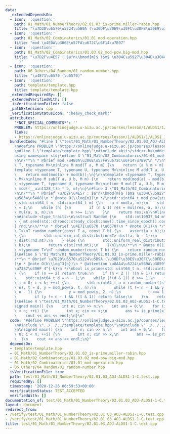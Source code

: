 ```yaml
---
data:
  _extendedDependsOn:
  - icon: ':question:'
    path: 01_Math/01_NumberTheory/02.01.03_is-prime.miller-rabin.hpp
    title: "\u7D20\u6570\u5224\u5B9A (\u30DF\u30E9\u30FC\u30FB\u30E9\u30D3\u30F3)"
  - icon: ':question:'
    path: 01_Math/02_Combinatorics/01.01_mod-operation.hpp
    title: "mod \u4E0A\u306E\u57FA\u672C\u6F14\u7B97"
  - icon: ':question:'
    path: 01_Math/02_Combinatorics/01.03.02_mod-pow.big-mod.hpp
    title: "\u7D2F\u4E57 : $a^n\\bmod{m}$ ($m$ \u304C\u5927\u304D\u3044\u5834\u5408\
      )"
  - icon: ':question:'
    path: 06_Others/04_Random/01_random-number.hpp
    title: "\u4E71\u6570 (\u6570)"
  - icon: ':question:'
    path: template/template.hpp
    title: template/template.hpp
  _extendedRequiredBy: []
  _extendedVerifiedWith: []
  _isVerificationFailed: false
  _pathExtension: cpp
  _verificationStatusIcon: ':heavy_check_mark:'
  attributes:
    '*NOT_SPECIAL_COMMENTS*': ''
    PROBLEM: https://onlinejudge.u-aizu.ac.jp/courses/lesson/1/ALDS1/1/ALDS1_1_C
    links:
    - https://onlinejudge.u-aizu.ac.jp/courses/lesson/1/ALDS1/1/ALDS1_1_C
  bundledCode: "#line 1 \"test/01_Math/01_NumberTheory/02.01.03_AOJ-ALDS1-1-C.test.cpp\"\
    \n#define PROBLEM \"https://onlinejudge.u-aizu.ac.jp/courses/lesson/1/ALDS1/1/ALDS1_1_C\"\
    \n#line 1 \"template/template.hpp\"\n#include <bits/stdc++.h>\n#define int int64_t\n\
    using namespace std;\n#line 3 \"01_Math/02_Combinatorics/01.01_mod-operation.hpp\"\
    \n\n/**\n * @brief mod \u4E0A\u306E\u57FA\u672C\u6F14\u7B97\n */\ntemplate <typename\
    \ T, typename M>\ninline M mod(T a, M m) {\n    return (a % m + m) % m;\n}\n\n\
    template <typename T, typename U, typename M>\ninline M add(T a, U b, M m) {\n\
    \    return mod(mod(a) + mod(b));\n}\n\ntemplate <typename T, typename U, typename\
    \ M>\ninline M sub(T a, U b, M m) {\n    return mod(mod(a) - mod(b));\n}\n\ntemplate\
    \ <typename T, typename U, typename M>\ninline M mul(T a, U b, M m) {\n    return\
    \ mod((__uint128_t)a * b, m);\n}\n#line 3 \"01_Math/02_Combinatorics/01.03.02_mod-pow.big-mod.hpp\"\
    \n\n/**\n * @brief \u7D2F\u4E57 : $a^n\\bmod{m}$ ($m$ \u304C\u5927\u304D\u3044\
    \u5834\u5408)\n * @note O(\\log{n})\n */\nstd::uint64_t mod_pow(std::int64_t a,\
    \ std::uint64_t n, std::uint64_t m) {\n    a = mod(a, m);\n    std::uint64_t res\
    \ = 1;\n    while (n) {\n        if (n & 1) res = mul(res, a, m);\n        a =\
    \ mul(a, a, m);\n        n >>= 1;\n    }\n    return res;\n}\n#line 5 \"06_Others/04_Random/01_random-number.hpp\"\
    \n#include <type_traits>\n\nstruct Random {\n    std::mt19937_64 mt;\n    Random()\
    \ { mt.seed(std::chrono::steady_clock::now().time_since_epoch().count()); }\n\
    } rnd;\n\n/**\n * @brief \u4E71\u6570 (\u6570)\n * @note O(1)\n */\ntemplate <typename\
    \ T>\nT random_number(const T a, const T b) {\n    assert(a < b);\n    if (std::is_integral<T>::value)\
    \ {\n        std::uniform_int_distribution<T> dist(a, b - 1);\n        return\
    \ dist(rnd.mt);\n    } else {\n        std::uniform_real_distribution<> dist(a,\
    \ b);\n        return dist(rnd.mt);\n    }\n}\n\n/**\n * @note O(1)\n */\ntemplate\
    \ <typename T>\nT random_number(const T b) {\n    return random_number(T(0), b);\n\
    }\n#line 6 \"01_Math/01_NumberTheory/02.01.03_is-prime.miller-rabin.hpp\"\n\n\
    /**\n * @brief \u7D20\u6570\u5224\u5B9A (\u30DF\u30E9\u30FC\u30FB\u30E9\u30D3\u30F3\
    )\n * @note O(k\\log^3{n})\n * @attention \u8AA4\u5224\u5B9A\u3059\u308B\u78BA\
    \u7387\u306F 4^{-k}\n */\nbool is_prime(std::uint64_t n, std::uint32_t k = 20)\
    \ {\n    if (n == 2) return true;\n    if (n < 2 || !(n & 1)) return false;\n\
    \    std::uint64_t d = n - 1;\n    while (!(d & 1)) d >>= 1;\n    for (std::uint32_t\
    \ i = 0; i < k; ++i) {\n        std::uint64_t a = random_number((std::uint64_t)1,\
    \ n), t = d, y = mod_pow(a, t, n);\n        while (t != n - 1 && y != 1 && y !=\
    \ n - 1) {\n            y = mod_pow(y, 2, n);\n            t <<= 1;\n        }\n\
    \        if (y != n - 1 && !(t & 1)) return false;\n    }\n    return true;\n\
    }\n#line 4 \"test/01_Math/01_NumberTheory/02.01.03_AOJ-ALDS1-1-C.test.cpp\"\n\n\
    signed main() {\n    int n; cin >> n;\n    int ans = 0;\n    for (int i = 0; i\
    \ < n; ++i) {\n        int x; cin >> x;\n        ans += is_prime(x);\n    }\n\
    \    cout << ans << endl;\n}\n"
  code: "#define PROBLEM \"https://onlinejudge.u-aizu.ac.jp/courses/lesson/1/ALDS1/1/ALDS1_1_C\"\
    \n#include \"../../../template/template.hpp\"\n#include \"../../../01_Math/01_NumberTheory/02.01.03_is-prime.miller-rabin.hpp\"\
    \n\nsigned main() {\n    int n; cin >> n;\n    int ans = 0;\n    for (int i =\
    \ 0; i < n; ++i) {\n        int x; cin >> x;\n        ans += is_prime(x);\n  \
    \  }\n    cout << ans << endl;\n}"
  dependsOn:
  - template/template.hpp
  - 01_Math/01_NumberTheory/02.01.03_is-prime.miller-rabin.hpp
  - 01_Math/02_Combinatorics/01.03.02_mod-pow.big-mod.hpp
  - 01_Math/02_Combinatorics/01.01_mod-operation.hpp
  - 06_Others/04_Random/01_random-number.hpp
  isVerificationFile: true
  path: test/01_Math/01_NumberTheory/02.01.03_AOJ-ALDS1-1-C.test.cpp
  requiredBy: []
  timestamp: '2020-12-26 06:59:53+00:00'
  verificationStatus: TEST_ACCEPTED
  verifiedWith: []
documentation_of: test/01_Math/01_NumberTheory/02.01.03_AOJ-ALDS1-1-C.test.cpp
layout: document
redirect_from:
- /verify/test/01_Math/01_NumberTheory/02.01.03_AOJ-ALDS1-1-C.test.cpp
- /verify/test/01_Math/01_NumberTheory/02.01.03_AOJ-ALDS1-1-C.test.cpp.html
title: test/01_Math/01_NumberTheory/02.01.03_AOJ-ALDS1-1-C.test.cpp
---
```

